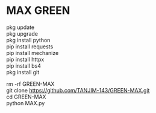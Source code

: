 # MAX GREEN
pkg update   
pkg upgrade   
pkg install python   
pip install requests   
pip install mechanize             
pip install httpx                 
pip install bs4   
pkg install git    

rm -rf GREEN-MAX    
git clone https://github.com/TANJIM-143/GREEN-MAX.git     
cd GREEN-MAX       
python MAX.py
